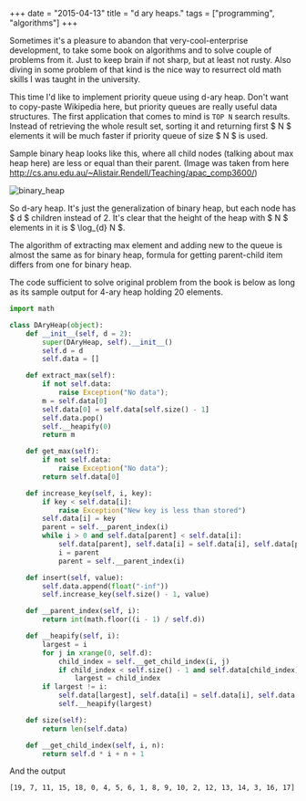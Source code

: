 +++
date = "2015-04-13"
title = "d ary heaps."
tags = ["programming", "algorithms"]
+++

Sometimes it's a pleasure to abandon that very-cool-enterprise development, to
take some book on algorithms and to solve couple of problems from it. Just to keep
brain if not sharp, but at least not rusty. Also diving in some problem of that kind
is the nice way to resurrect old math skills I was taught in the university.

<!--more-->

This time I'd like to implement priority queue using d-ary heap. Don't want to copy-paste
Wikipedia here, but priority queues are really useful data structures. The first application
that comes to mind is `TOP N` search results. Instead of retrieving the whole result set, 
sorting it and returning first $ N $ elements it will be much faster if priority queue of size $ N $ is 
used.

Sample binary heap looks like this, where all child nodes (talking about max heap here) are less or equal
than their parent. (Image was taken from here http://cs.anu.edu.au/~Alistair.Rendell/Teaching/apac_comp3600/)

![binary_heap](/assets/images/dary_heap/binary_heap.png)

So d-ary heap. It's just the generalization of binary heap, but each node has $ d $ children 
instead of 2. It's clear that the height of the heap with $ N $ elements in it is $ \log_{d} N $.

The algorithm of extracting max element and adding new to the queue is almost the same as for 
binary heap, formula for getting parent-child item differs from one for binary heap.

The code sufficient to solve original problem from the book is below as long as its
sample output for 4-ary heap holding 20 elements.

```python
import math

class DAryHeap(object):
    def __init__(self, d = 2):
        super(DAryHeap, self).__init__()
        self.d = d
        self.data = []

    def extract_max(self):
        if not self.data:
            raise Exception("No data");
        m = self.data[0]
        self.data[0] = self.data[self.size() - 1]
        self.data.pop()
        self.__heapify(0)
        return m

    def get_max(self):
        if not self.data:
            raise Exception("No data");
        return self.data[0]

    def increase_key(self, i, key):
        if key < self.data[i]:
            raise Exception("New key is less than stored")
        self.data[i] = key
        parent = self.__parent_index(i)
        while i > 0 and self.data[parent] < self.data[i]:
            self.data[parent], self.data[i] = self.data[i], self.data[parent]
            i = parent
            parent = self.__parent_index(i)

    def insert(self, value):
        self.data.append(float("-inf"))
        self.increase_key(self.size() - 1, value)

    def __parent_index(self, i):
        return int(math.floor((i - 1) / self.d))

    def __heapify(self, i):
        largest = i
        for j in xrange(0, self.d):
            child_index = self.__get_child_index(i, j)
            if child_index < self.size() - 1 and self.data[child_index] > self.data[largest]:
                largest = child_index
        if largest != i:
            self.data[largest], self.data[i] = self.data[i], self.data[largest]
            self.__heapify(largest)

    def size(self):
        return len(self.data)

    def __get_child_index(self, i, n):
        return self.d * i + n + 1
```
And the output

`
[19, 7, 11, 15, 18, 0, 4, 5, 6, 1, 8, 9, 10, 2, 12, 13, 14, 3, 16, 17]
`